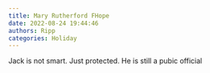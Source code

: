 ```yaml
---
title: Mary Rutherford FHope
date: 2022-08-24 19:44:46
authors: Ripp
categories: Holiday
---
```


 Jack is not smart. Just protected. He is still a pubic official